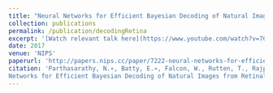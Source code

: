 ```yaml
---
title: "Neural Networks for Efficient Bayesian Decoding of Natural Images from Retinal Neurons"
collection: publications
permalink: /publication/decodingRetina
excerpt: '[Watch relevant talk here](https://www.youtube.com/watch?v=7OzdyDG6pbM)'
date: 2017
venue: 'NIPS'
paperurl: 'http://papers.nips.cc/paper/7222-neural-networks-for-efficient-bayesian-decoding-of-natural-images-from-retinal-neurons.pdf'
citation: 'Parthasarathy, N.∗, Batty, E.∗, Falcon, W., Rutten, T., Rajpal, M., Chichilnisky, E., Paninski, L. Neural
Networks for Efficient Bayesian Decoding of Natural Images from Retinal Neurons. NIPS 2017. Accepted as Spotlight Presentation.'
---
```



